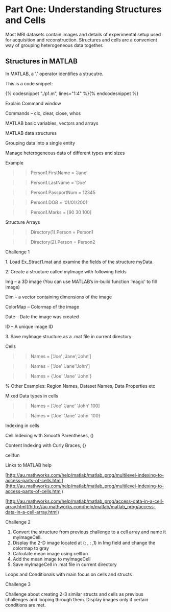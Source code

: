 # Part One: Understanding Structures and Cells
Most MRI datasets contain images and details of experimental setup used for acquisition and reconstruction.
Structures and cells are a convenient way of grouping heterogeneous data together. 

## Structures in MATLAB

In MATLAB, a '.' operator identifies a strucutre.

This is a code snippet:
 
{% codesnippet "./p1.m", lines="1:4" %}{% endcodesnippet %}

Explain Command window

Commands – clc, clear, close, whos

MATLAB basic variables, vectors and arrays

MATLAB data structures

Grouping data into a single entity

Manage heterogeneous data of different types and sizes

Example

>> Person1.FirstName = ‘Jane’

>> Person1.LastName = ‘Doe’

>> Person1.PassportNum = 12345

>> Person1.DOB = ‘01/01/2001’

>> Person1.Marks = [90 30 100]

Structure Arrays

>> Directory(1).Person = Person1

>> Directory(2).Person = Person2

Challenge 1

1\. Load Ex_Struct1.mat and examine the fields of the structure myData.

2\. Create a structure called myImage with following fields

Img – a 3D image (You can use MATLAB’s in-build function ‘magic’ to fill image)

Dim – a vector containing dimensions of the image

ColorMap – Colormap of the image

Date – Date the image was created

ID – A unique image ID

3\. Save myImage structure as a .mat file in current directory

Cells

>> Names = [‘Joe’ ;‘Jane’;’John’]

>> Names = ['Joe' 'Jane''John']

>> Names = {'Joe' 'Jane' 'John'}

% Other Examples: Region Names, Dataset Names, Data Properties etc

Mixed Data types in cells

>> Names = ['Joe' 'Jane' 'John' 100]

>> Names = {'Joe' 'Jane' 'John' 100}

Indexing in cells

Cell Indexing with Smooth Parentheses, ()

Content Indexing with Curly Braces, {}

cellfun

Links to MATLAB help

[http://au.mathworks.com/help/matlab/matlab_prog/multilevel-indexing-to-access-parts-of-cells.html](http://au.mathworks.com/help/matlab/matlab_prog/multilevel-indexing-to-access-parts-of-cells.html)

[http://au.mathworks.com/help/matlab/matlab_prog/access-data-in-a-cell-array.html](http://au.mathworks.com/help/matlab/matlab_prog/access-data-in-a-cell-array.html)

Challenge 2

1.  Convert the structure from previous challenge to a cell array and name it myImageCell.
2.  Display the 2-D image located at (: , : ,1) in Img field and change the colormap to gray
3.  Calculate mean image using cellfun
4.  Add the mean image to myImageCell
5.  Save myImageCell in .mat file in current directory

Loops and Conditionals with main focus on cells and structs

Challenge 3

Challenge about creating 2-3 similar structs and cells as previous challenges and looping through them. Display images only if certain conditions are met.

